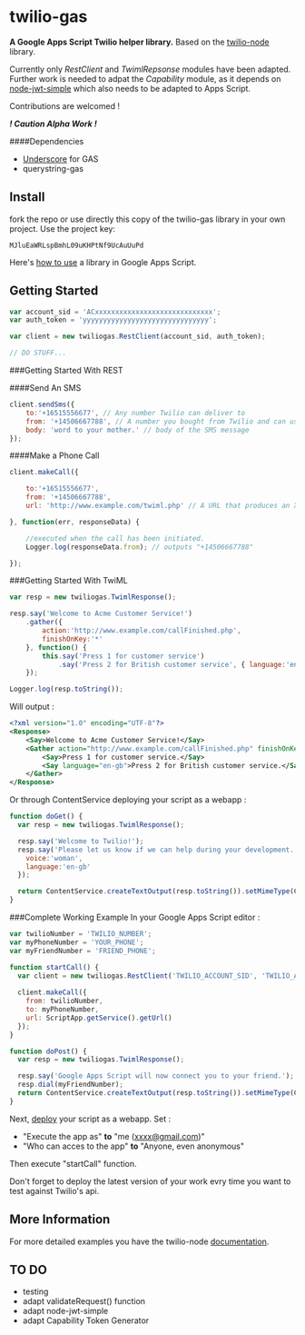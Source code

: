 twilio-gas
==========
**A Google Apps Script Twilio helper library.** Based on the [twilio-node](https://github.com/twilio/twilio-node) library.


Currently only *RestClient* and *TwimlRepsonse* modules have been adapted. Further work is needed to adpat the *Capability* module, as it depends on [node-jwt-simple](https://github.com/hokaccha/node-jwt-simple) which also needs to be adapted to Apps Script.

Contributions are welcomed !

***! Caution Alpha Work !***

####Dependencies
* [Underscore](https://script.google.com/d/1I21uLOwDKdyF3_W_hvh6WXiIKWJWno8yG9lB8lf1VBnZFQ6jAAhyNTRG/edit) for GAS
* querystring-gas

Install
-------

fork the repo or use directly this copy of the twilio-gas library in your own project. 
Use the project key:

```
MJluEaWRLspBmhL09uKHPtNf9UcAuUuPd
```

Here's [how to use](https://developers.google.com/apps-script/guide_libraries) a library in Google Apps Script.

Getting Started
---------------

```javascript
var account_sid = 'ACxxxxxxxxxxxxxxxxxxxxxxxxxxxxx';
var auth_token = 'yyyyyyyyyyyyyyyyyyyyyyyyyyyyyyy';

var client = new twiliogas.RestClient(account_sid, auth_token);

// DO STUFF...
```

###Getting Started With REST

####Send An SMS

```javascript
client.sendSms({
    to:'+16515556677', // Any number Twilio can deliver to
    from: '+14506667788', // A number you bought from Twilio and can use for outbound communication
    body: 'word to your mother.' // body of the SMS message
});
```

####Make a Phone Call

```javascript
client.makeCall({

    to:'+16515556677',
    from: '+14506667788',
    url: 'http://www.example.com/twiml.php' // A URL that produces an XML document (TwiML) which contains instructions for the call

}, function(err, responseData) {

    //executed when the call has been initiated.
    Logger.log(responseData.from); // outputs "+14506667788"

});
```
###Getting Started With TwiML

```javascript
var resp = new twiliogas.TwimlResponse();

resp.say('Welcome to Acme Customer Service!')
    .gather({
        action:'http://www.example.com/callFinished.php',
        finishOnKey:'*'
    }, function() {
        this.say('Press 1 for customer service')
            .say('Press 2 for British customer service', { language:'en-gb' });
    });

Logger.log(resp.toString());
```

Will output :

```xml
<?xml version="1.0" encoding="UTF-8"?>
<Response>
    <Say>Welcome to Acme Customer Service!</Say>
    <Gather action="http://www.example.com/callFinished.php" finishOnKey="*">
        <Say>Press 1 for customer service.</Say>
        <Say language="en-gb">Press 2 for British customer service.</Say>
    </Gather>
</Response>
```
Or through ContentService deploying your script as a webapp :
```javascript
function doGet() {
  var resp = new twiliogas.TwimlResponse();

  resp.say('Welcome to Twilio!');
  resp.say('Please let us know if we can help during your development.', {
    voice:'woman',
    language:'en-gb'
  });

  return ContentService.createTextOutput(resp.toString()).setMimeType(ContentService.MimeType.XML)
}
```
###Complete Working Example
In your Google Apps Script editor :
```javascript
var twilioNumber = 'TWILIO_NUMBER';
var myPhoneNumber = 'YOUR_PHONE';
var myFriendNumber = 'FRIEND_PHONE';

function startCall() {
  var client = new twiliogas.RestClient('TWILIO_ACCOUNT_SID', 'TWILIO_AUTH_TOKEN');
  
  client.makeCall({
    from: twilioNumber,
    to: myPhoneNumber,
    url: ScriptApp.getService().getUrl()
  });
}

function doPost() {
  var resp = new twiliogas.TwimlResponse();

  resp.say('Google Apps Script will now connect you to your friend.');
  resp.dial(myFriendNumber);
  return ContentService.createTextOutput(resp.toString()).setMimeType(ContentService.MimeType.XML)
}
```
Next, [deploy](https://developers.google.com/apps-script/execution_web_apps) your script as a webapp. Set :

* "Execute the app as" **to** "me (xxxx@gmail.com)" 
* "Who can acces to the app" **to** "Anyone, even anonymous"

Then execute "startCall" function.

Don't forget to deploy the latest version of your work evry time you want to test against Twilio's api.

More Information
----------------
For more detailed examples you have the twilio-node [documentation](http://twilio.github.io/twilio-node/).

TO DO
-----
* testing
* adapt validateRequest() function
* adapt node-jwt-simple
* adapt Capability Token Generator

